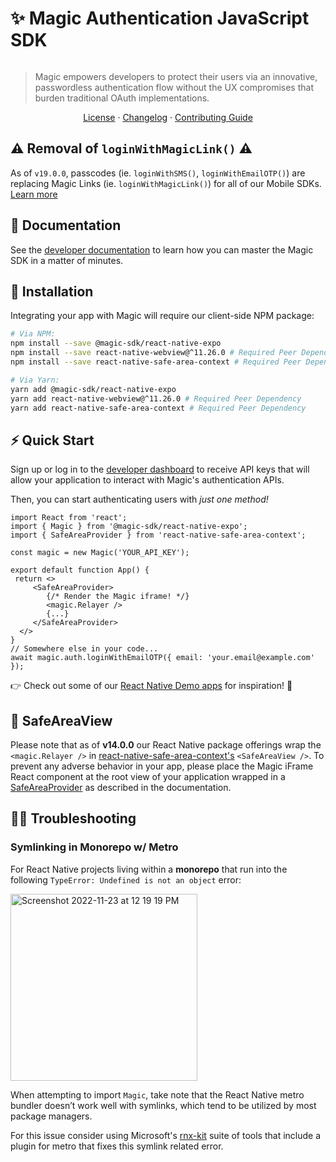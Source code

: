 # ✨ Magic Authentication JavaScript SDK

 [![<MagicLabs>](https://circleci.com/gh/magiclabs/magic-js.svg?style=shield)](https://circleci.com/gh/magiclabs/magic-js)

 > Magic empowers developers to protect their users via an innovative, passwordless authentication flow without the UX compromises that burden traditional OAuth implementations.
 <p align="center">
   <a href="https://github.com/magiclabs/magic-js/blob/master/packages/@magic-sdk/react-native-expo/LICENSE">License</a> ·
   <a href="https://github.com/magiclabs/magic-js/blob/master/packages/@magic-sdk/react-native-expo/CHANGELOG.md">Changelog</a> ·
   <a href="https://github.com/magiclabs/magic-js/blob/master/CONTRIBUTING.md">Contributing Guide</a>
 </p>

 ## ⚠️ Removal of `loginWithMagicLink()`  ⚠️
As of `v19.0.0`, passcodes (ie. `loginWithSMS()`, `loginWithEmailOTP()`) are replacing Magic Links (ie. `loginWithMagicLink()`) for all of our Mobile SDKs⁠. [Learn more](https://magic.link/docs/auth/login-methods/email/email-link-update-march-2023)

 ## 📖 Documentation

 See the [developer documentation](https://magic.link/docs) to learn how you can master the Magic SDK in a matter of minutes.

 ## 🔗 Installation

 Integrating your app with Magic will require our client-side NPM package:

 ```bash
 # Via NPM:
 npm install --save @magic-sdk/react-native-expo
 npm install --save react-native-webview@^11.26.0 # Required Peer Dependency
 npm install --save react-native-safe-area-context # Required Peer Dependency

 # Via Yarn:
 yarn add @magic-sdk/react-native-expo
 yarn add react-native-webview@^11.26.0 # Required Peer Dependency
 yarn add react-native-safe-area-context # Required Peer Dependency
 ```

## ⚡️ Quick Start

 Sign up or log in to the [developer dashboard](https://dashboard.magic.link ) to receive API keys that will allow your application to interact with Magic's authentication APIs.

 Then, you can start authenticating users with _just one method!_

 ```tsx
 import React from 'react';
 import { Magic } from '@magic-sdk/react-native-expo';
 import { SafeAreaProvider } from 'react-native-safe-area-context';
 
 const magic = new Magic('YOUR_API_KEY');
 
 export default function App() {
  return <>
	  <SafeAreaProvider>
	     {/* Render the Magic iframe! */}
	     <magic.Relayer />
	     {...}
	  </SafeAreaProvider>
   </>
 }
 // Somewhere else in your code...
 await magic.auth.loginWithEmailOTP({ email: 'your.email@example.com' });
 ```
 ⁠⁠👉 Check out some of our [React Native Demo apps](https://github.com/magiclabs/react-native-demo) for inspiration! 👀
 
## 👀 SafeAreaView
Please note that as of **v14.0.0** our React Native package offerings wrap the `<magic.Relayer />` in [react-native-safe-area-context's](https://github.com/th3rdwave/react-native-safe-area-context) `<SafeAreaView />`. To prevent any adverse behavior in your app, please place the Magic iFrame React component at the root view of your application wrapped in a [SafeAreaProvider](https://github.com/th3rdwave/react-native-safe-area-context#safeareaprovider) as described in the documentation.

## 🙌🏾 Troubleshooting

### Symlinking in Monorepo w/ Metro

For React Native projects living within a **monorepo** that run into the following `TypeError: Undefined is not an object` error: 

<img width="299" alt="Screenshot 2022-11-23 at 12 19 19 PM" src="https://user-images.githubusercontent.com/13407884/203641477-ec2e472e-86dc-4a22-b54a-eb694001617e.png">

When attempting to import `Magic`, take note that the React Native metro bundler doesn’t work well with symlinks, which tend to be utilized by most package managers. 

For this issue consider using Microsoft's [rnx-kit](https://microsoft.github.io/rnx-kit/docs/guides/bundling) suite of tools that include a plugin for metro that fixes this symlink related error. 
